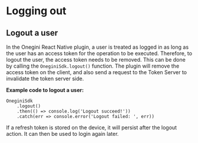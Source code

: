 # Logging out

## Logout a user

In the Onegini React Native plugin, a user is treated as logged in as long as the user has an access token for the operation to be executed. Therefore, to logout the user, the access token needs to be removed. This can be done by calling the `OneginiSdk.logout()` function. The plugin will remove the access token on the client, and also send a request to the Token Server to invalidate the token server side. 

**Example code to logout a user:**

```
OneginiSdk
    .logout()
    .then(() => console.log('Logout succeed!'))
    .catch(err => console.error('Logout failed: ', err))
```

If a refresh token is stored on the device, it will persist after the logout action. It can then be used to login again later.
